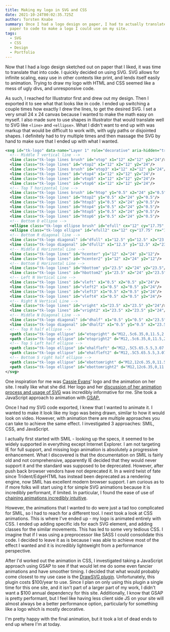 ```yaml
---
title: Making my logo in SVG and CSS
date: 2021-10-24T00:02:35.725Z
author: Torsten Knabe
summary: Once I had a logo design on paper, I had to actually translate that
  paper to code to make a logo I could use on my site.
tags:
  - SVG
  - CSS
  - Design
  - Portfolio
---
```

Now that I had a logo design sketched out on paper that I liked, it was time to translate that into code. I quickly decided on using SVG. SVG allows for infinite scaling, easy use in other contexts like print, and lends itself easily to animation. Trying to draw my logo with HTML and CSS seemed like a mess of ugly divs, and unresponsive code.

As such, I reached for Illustrator first and drew out my design. Then I exported it to see what that looks like in code. I ended up switching a couple times how exactly I drew the lines, to get the desired SVG. I set a very small 24 x 24 canvas because I wanted to make the math easy on myself. I also made sure to use shapes in Illustrator that would translate well to SVG like `<line>` and `<ellipse>`. What I didn't want to end up with was markup that would be difficult to work with, with ugly paths or disjointed shapes. I definitely had to try multiple times and then massage the SVG by hand to make sure that I ended up with what I wanted.

```svg
<svg id="tk-logo" data-name="Layer 1" role="decorative" aria-hidden="true" xmlns="http://www.w3.org/2000/svg" width="120" height="120" viewBox="0 0 24 24">
  <!-- Middle T vertical line -->
  <line class="tk-logo lines brush" id="vtop" x1="12" x2="12" y2="24"/>
  <line class="tk-logo lines" id="vtop2" x1="12" x2="12" y2="24"/>
  <line class="tk-logo lines brush" id="vtop3" x1="12" x2="12" y2="24"/>
  <line class="tk-logo lines" id="vtop4" x1="12" x2="12" y2="24"/>
  <line class="tk-logo lines" id="vtop5" x1="12" x2="12" y2="24"/>
  <line class="tk-logo lines" id="vtop6" x1="12" x2="12" y2="24"/>
  <!-- Top T horizontal line -->
  <line class="tk-logo lines brush" id="htop" y1="0.5" x2="24" y2="0.5"/>
  <line class="tk-logo lines" id="htop2" y1="0.5" x2="24" y2="0.5"/>
  <line class="tk-logo lines" id="htop3" y1="0.5" x2="24" y2="0.5"/>
  <line class="tk-logo lines" id="htop4" y1="0.5" x2="24" y2="0.5"/>
  <line class="tk-logo lines" id="htop5" y1="0.5" x2="24" y2="0.5"/>
  <line class="tk-logo lines" id="htop6" y1="0.5" x2="24" y2="0.5"/>
  <!-- Bottom O ellipse -->
  <ellipse class="tk-logo ellipse brush" id="efull" cx="12" cy="17.75" rx="11.5" ry="5.75"/>
  <ellipse class="tk-logo ellipse" id="efull2" cx="12" cy="17.75" rx="11.5" ry="5.75"/>
  <!-- Bottom R diagonal line -->
  <line class="tk-logo diagonal" id="dfull" x1="12.5" y1="12.5" x2="23.5" y2="23.5"/>
  <line class="tk-logo diagonal" id="dfull2" x1="12.5" y1="12.5" x2="23.5" y2="23.5"/>
  <!-- Middle E Horizontal Line -->
  <line class="tk-logo lines" id="hcenter" y1="12" x2="24" y2="12"/>
  <line class="tk-logo lines" id="hcenter2" y1="12" x2="24" y2="12"/>
  <!-- Bottom E Horizontal Line -->
  <line class="tk-logo lines" id="hbottom" y1="23.5" x2="24" y2="23.5"/>
  <line class="tk-logo lines" id="hbottom2" y1="23.5" x2="24" y2="23.5"/>
  <!-- Left N Vertical Line -->
  <line class="tk-logo lines" id="vleft" x1="0.5" x2="0.5" y2="24"/>
  <line class="tk-logo lines" id="vleft2" x1="0.5" x2="0.5" y2="24"/>
  <line class="tk-logo lines" id="vleft3" x1="0.5" x2="0.5" y2="24"/>
  <line class="tk-logo lines" id="vleft4" x1="0.5" x2="0.5" y2="24"/>
  <!-- Right N Vertical Line -->
  <line class="tk-logo lines" id="vright" x1="23.5" x2="23.5" y2="24"/>
  <line class="tk-logo lines" id="vright2" x1="23.5" x2="23.5" y2="24"/>
  <!-- Middle N Diagonal Line -->
  <line class="tk-logo diagonal" id="dhalf" x1="0.5" y1="0.5" x2="23.5" y2="23.5"/>
  <line class="tk-logo diagonal" id="dhalf2" x1="0.5" y1="0.5" x2="23.5" y2="23.5"/>
  <!-- Top R half ellipse -->
  <path class="tk-logo ellipse" id="etopright" d="M12,.5c6.35,0,11.5,2.57,11.5,5.75S18.42,12,12.13,12"/>
  <path class="tk-logo ellipse" id="etopright2" d="M12,.5c6.35,0,11.5,2.57,11.5,5.75S18.42,12,12.13,12"/>
  <!-- Top S Left half ellipse -->
  <path class="tk-logo ellipse" id="ehalfleft" d="M12,.5C5.65.5.5,3.07.5,6.25S5.58,12,11.87,12"/>
  <path class="tk-logo ellipse" id="ehalfleft2" d="M12,.5C5.65.5.5,3.07.5,6.25S5.58,12,11.87,12"/>
  <!-- Bottom S right half ellipse -->
  <path class="tk-logo ellipse" id="ebottomright" d="M12,12c6.35,0,11.5,2.57,11.5,5.75s-5.08,5.71-11.37,5.75"/>
  <path class="tk-logo ellipse" id="ebottomright2" d="M12,12c6.35,0,11.5,2.57,11.5,5.75s-5.08,5.71-11.37,5.75"/>
</svg>
```

One inspiration for me was [Cassie Evans](https://www.cassie.codes/)' logo and the animation on her site. I really like what she did. Her logo and her [discussion of her animation process and usage of SVG](https://www.cassie.codes/posts/creating-my-logo-animation/) was incredibly informative for me. She took a JavaScript approach to animation with [GSAP.](https://greensock.com/gsap/)

Once I had my SVG code exported, I knew that I wanted to animate it. I wanted to make it look like my logo was being drawn, similar to how it would look on video. However, with animation there are multiple approaches you can take to achieve the same effect. I investigated 3 approaches: SMIL, CSS, and JavaScript.

I actually first started with SMIL - looking up the specs, it seemed to be widely supported in everything except Internet Explorer. I am not targeting IE for full support, and missing logo animation is absolutely a progressive enhancement. What I discovered is that the documentation on SMIL is fairly old and not comprehensive, apparently IE decided that they would never support it and the standard was supposed to be deprecated. However, after push back browser vendors have not deprecated it. In a weird twist of fate since Trident/EdgeHTML has instead been deprecated as a rendering engine, now SMIL has excellent modern browser support. I am curious as to if more folks will start using it for simple SVG animations because it is incredibly performant, if limited. In particular, I found the ease of use of [chaining animations incredibly intuitive](https://css-tricks.com/guide-svg-animations-smil/).

However, the animations that I wanted to do were just a tad too complicated for SMIL, so I had to reach for a different tool. I next took a look at CSS animations. This is where I've ended up - my logo is animated entirely with CSS. I ended up adding specific ids for each SVG element, and adding classes for the similar movements. This has led to some very tedious CSS. I imagine that if I was using a preprocessor like SASS I could consolidate this code. I decided to leave it as is because I was able to achieve most of the effect I wanted and it is incredibly lightweight from a performance perspective.

After I'd worked out the animation in CSS, I investigated taking a JavaScript approach using GSAP to see if that would let me do some even fancier animations and have smoother timing. I decided that what would probably come closest to my use case is the [DrawSVG plugin](https://greensock.com/drawsvg/). Unfortunately, this plugin costs $100/year to use. Since I plan on only using this plugin a single time for this one site, and it isn't part of a larger part of my work, I didn't want a $100 annual dependency for this site. Additionally, I know that GSAP is pretty performant, but I feel like having less client side JS on your site will almost always be a better performance option, particularly for something like a logo which is mostly decorative.

I'm pretty happy with the final animation, but it took a lot of dead ends to end up where I'm at today.